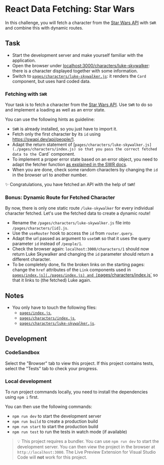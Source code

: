 # React Data Fetching: Star Wars

In this challenge, you will fetch a character from the [Star Wars API](https://swapi.dev/) with `SWR` and combine this with dynamic routes.

## Task

- Start the development server and make yourself familiar with the application.
- Open the browser under [localhost:3000/characters/luke-skywalker](localhost:3000/characters/luke-skywalker): there is a character displayed together with some information.
- Switch to [`pages/characters/luke-skywalker.js`](pages/characters/luke-skywalker.js): it renders the `Card` component, but uses hard coded data.

### Fetching with `SWR`

Your task is to fetch a character from the [Star Wars API](https://swapi.dev/). Use `SWR` to do so and implement a loading as well as an error state.

You can use the following hints as guideline:

- `SWR` is already installed, so you just have to import it.
- Fetch only the first character by its `id` using https://swapi.dev/api/people/1.
- Adapt the return statement of [`pages/characters/luke-skywalker.js](./pages/characters/index.js) so that you pass the correct fetched data to the `Card` component.
- To implement a proper error state based on an error object, you need to adapt the fetcher function [as explained in the SWR docs](https://swr.vercel.app/docs/error-handling#status-code-and-error-object).
- When you are done, check some random characters by changing the `id` in the browser url to another number.

✨ Congratulations, you have fetched an API with the help of `SWR`!

### Bonus: Dynamic Route for Fetched Character

By now, there is only one static route `/luke-skywalker` for every individual character fetched. Let's use the fetched data to create a dynamic route!

- Rename the `/pages/characters/luke-skywalker.js` file into `/pages/characters/[id].js`.
- Use the `useRouter` hook to access the `id` from `router.query`.
- Adapt the url passed as argument to `useSWR` so that it uses the query parameter `id` instead of `/people/1`.
- Check the browser again: `localhost:3000/characters/1` should now return Luke Skywalker and changing the `id` parameter should return a different character.
- To be completely done, fix the broken links on the starting pages: change the `href` attributes of the `Link` components used in [`pages/index.js](./pages/index.js) and [`pages/characters/index.js`](pages/characters/index.js) so that it links to (the fetched) Luke again.

## Notes

- You only have to touch the following files:
  - [`pages/index.js`](./pages/index.js),
  - [`pages/characters/index.js`](./pages/characters/index.js),
  - [`pages/characters/luke-skywalker.js`](./pages/characters/luke-skywalker.js).

## Development

### CodeSandbox

Select the "Browser" tab to view this project. If this project contains tests, select the "Tests" tab to check your progress.

### Local development

To run project commands locally, you need to install the dependencies using `npm i` first.

You can then use the following commands:

- `npm run dev` to start the development server
- `npm run build` to create a production build
- `npm run start` to start the production build
- `npm run test` to run the tests in watch mode (if available)

> 💡 This project requires a bundler. You can use `npm run dev` to start the development server. You can then view the project in the browser at `http://localhost:3000`. The Live Preview Extension for Visual Studio Code will **not** work for this project.
